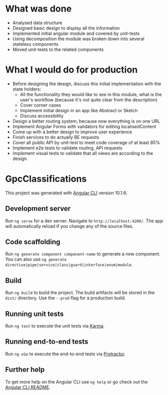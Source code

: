 # What was done
- Analysed data structure
- Designed basic design to display all the information
- Implemented initial angular module and covered by unit-tests
- Using decomposition the module was broken down into several stateless components
- Moved unit-tests to the related components

# What I would do for production
- Before designing the design, discuss this initial implementation with the state holders:
  - All the functionality they would like to see in this module, what is the user's workflow (because it's not quite clear from the description)
  - Cover corner cases
  - Implement initial design in an app like Abstract or Sketch
  - Discuss accessibility
- Design a better routing system, because now everything is on one URL
- Implement Angular Forms with validators for editing localisedContent
- Come up with a better design to improve user experience
- Finish services to do actually BE requests
- Cover all public API by unit-test to meet code coverage of at least 85%
- Implement e2e tests to validate routing, API requests
- Implement visual tests to validate that all views are according to the design


# GpcClassifications

This project was generated with [Angular CLI](https://github.com/angular/angular-cli) version 10.1.6.

## Development server

Run `ng serve` for a dev server. Navigate to `http://localhost:4200/`. The app will automatically reload if you change any of the source files.

## Code scaffolding

Run `ng generate component component-name` to generate a new component. You can also use `ng generate directive|pipe|service|class|guard|interface|enum|module`.

## Build

Run `ng build` to build the project. The build artifacts will be stored in the `dist/` directory. Use the `--prod` flag for a production build.

## Running unit tests

Run `ng test` to execute the unit tests via [Karma](https://karma-runner.github.io).

## Running end-to-end tests

Run `ng e2e` to execute the end-to-end tests via [Protractor](http://www.protractortest.org/).

## Further help

To get more help on the Angular CLI use `ng help` or go check out the [Angular CLI README](https://github.com/angular/angular-cli/blob/master/README.md).
